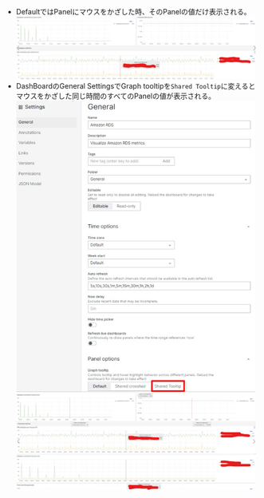 - DefaultではPanelにマウスをかざした時、そのPanelの値だけ表示される。
  ![](image/only_one_panel.jpg)
- DashBoardのGeneral SettingsでGraph tooltipを`Shared Tooltip`に変えるとマウスをかざした同じ時間のすべてのPanelの値が表示される。
  ![](image/dashboard_setting.jpg)
  ![](image/all_panel.jpg)